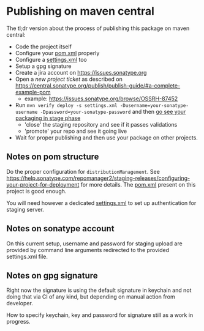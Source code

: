 # Publishing on maven central

The tl;dr version about the process of publishing this package on maven central:

- Code the project itself
- Configure your [pom.xml](../pom.xml) properly
- Configure a [settings.xml](../settings.xml) too
- Setup a gpg signature
- Create a jira account on https://issues.sonatype.org
- Open a _new project ticket_ as described on
  https://central.sonatype.org/publish/publish-guide/#a-complete-example-pom
  - example: https://issues.sonatype.org/browse/OSSRH-87452 
- Run `mvn verify deploy -s settings.xml -Dusername=your-sonatype-username -Dpassword=your-sonatype-password`
  and then [go see your packaging in stage phase](https://s01.oss.sonatype.org/#stagingRepositories)
  - 'close' the staging repository and see if it passes validations
  - 'promote' your repo and see it going live
- Wait for proper publishing and then use your package on other projects.

## Notes on pom structure

Do the proper configuration for `distributionManagement`. See
https://help.sonatype.com/repomanager2/staging-releases/configuring-your-project-for-deployment
for more details. The [pom.xml](../pom.xml) present on this project is good
enough.

You will need however a dedicated [settings.xml](../settings.xml) to set up
authentication for staging server.

## Notes on sonatype account

On this current setup, username and password for staging upload are provided by
command line arguments redirected to the provided settings.xml file. 

## Notes on gpg signature

Right now the signature is using the default signature in keychain and not doing
that via CI of any kind, but depending on manual action from developer.

How to specify keychain, key and password for signature still as a work in
progress.
